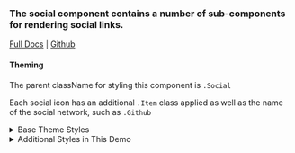 ### The social component contains a number of sub-components for rendering social links.

[Full Docs](pinpt.github.io/react/?path=/docs/components-social) | [Github](https://github.com/pinpt/react/tree/master/src/components/Social)

#### Theming

The parent className for styling this component is `.Social`

Each social icon has an additional `.Item` class applied as well as the name of the social network, such as `.Github`

<details>
	<summary>Base Theme Styles</summary>

```css
.Social {
	text-decoration: none;
	transition: color 0.2s;
}

.Social.Bar {
	display: flex;
	column-gap: 0.5rem;
}
```

</details>

<details>
	<summary>Additional Styles in This Demo</summary>

```css
/* Only make the social links light inside the footer */
.Footer .Social.Item {
	color: #faf9f9;
}
```

</details>
